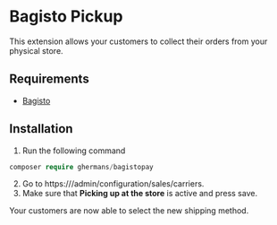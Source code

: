 # Bagisto Pickup

This extension allows your customers to collect their orders from your physical store.

## Requirements
- [Bagisto](https://github.com/bagisto/bagisto)

## Installation
1. Run the following command

```php
composer require ghermans/bagistopay
```

2. Go to https://<your-site>/admin/configuration/sales/carriers.
3. Make sure that **Picking up at the store** is active and press save.

Your customers are now able to select the new shipping method.

